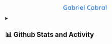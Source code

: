 <p align="center">
      <a href="https://github.com/GabrielCabral352">
      <img src="https://github.com/GabrielCabral352/GabrielCabral352/blob/main/GabrielCabral.png" alt="Gabriel Cabral" /></a>
</p>


<details> 
  <summary><h2>📊 Github Stats and Activity</h2></summary>

  <h3>🔥 Streak Stats</h3>

  <!-- GitHub Readme Streak Stats - https://github.com/DenverCoder1/github-readme-streak-stats -->
  <p>
    <a href="https://github.com/DenverCoder1/github-readme-streak-stats">
      <img title="🔥 Get streak stats for your profile at git.io/streak-stats" alt="DenverCoder1's streak" src="https://streak-stats.demolab.com/?user=DenverCoder1&theme=monokai-metallian&hide_border=true"/>
    </a>
    <p>🔥 Get streak stats for your profile at <a href="https://git.io/streak-stats">git.io/streak-stats</a></p>
  </p>

  <h3>💻 GitHub Profile Stats</h3>

  <!-- https://github.com/anuraghazra/github-readme-stats -->

  <a href="https://github.com/anuraghazra/github-readme-stats"><img alt="DenverCoder1's Github Stats" src="https://denvercoder1-github-readme-stats.vercel.app/api/?username=DenverCoder1&show_icons=true&include_all_commits=true&count_private=true&theme=react&hide_border=true&bg_color=1F222E&title_color=F85D7F&icon_color=F8D866" height="192px"/></a>
  <a href="https://github.com/anuraghazra/github-readme-stats"><img alt="DenverCoder1's Top Languages" src="https://denvercoder1-github-readme-stats.vercel.app/api/top-langs/?username=DenverCoder1&langs_count=8&layout=compact&theme=react&hide_border=true&bg_color=1F222E&title_color=F85D7F&icon_color=F8D866&hide=Jupyter%20Notebook,Roff" height="192px"/></a>
  <br/>

  <b>Note:</b> Top languages is only a metric of the languages my public code consists of and doesn't reflect experience or skill level.
  
  <!-- https://github.com/ashutosh00710/github-readme-activity-graph -->

  <a href="https://github.com/ashutosh00710/github-readme-activity-graph"><img alt="DenverCoder1's Activity Graph" src="https://github-readme-activity-graph.vercel.app/graph/?username=DenverCoder1&bg_color=1F222E&color=F8D866&line=F85D7F&point=FFFFFF&hide_border=true" /></a>

  <h3>⚡ Recent GitHub Activity</h3>

  <!-- https://github.com/jamesgeorge007/github-activity-readme -->
  <!--START_SECTION:activity-->

1. ❗️ Opened issue [#923](https://github.com/DenverCoder1/custom-icon-badges/issues/923) in [DenverCoder1/custom-icon-badges](https://github.com/DenverCoder1/custom-icon-badges)
2. 🗣 Commented on [#922](https://github.com/DenverCoder1/custom-icon-badges/issues/922) in [DenverCoder1/custom-icon-badges](https://github.com/DenverCoder1/custom-icon-badges)
3. 🎉 Merged PR [#128](https://github.com/DenverCoder1/github-readme-youtube-cards/pull/128) in [DenverCoder1/github-readme-youtube-cards](https://github.com/DenverCoder1/github-readme-youtube-cards)
4. 🎉 Merged PR [#920](https://github.com/DenverCoder1/custom-icon-badges/pull/920) in [DenverCoder1/custom-icon-badges](https://github.com/DenverCoder1/custom-icon-badges)
5. 🎉 Merged PR [#921](https://github.com/DenverCoder1/custom-icon-badges/pull/921) in [DenverCoder1/custom-icon-badges](https://github.com/DenverCoder1/custom-icon-badges)
<!--END_SECTION:activity-->

</details>
